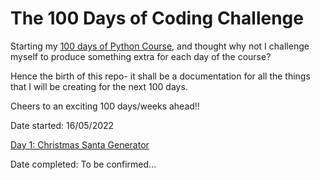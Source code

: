 # The 100 Days of Coding Challenge

Starting my [100 days of Python Course](https://www.udemy.com/share/103IHM3@rzEvGYVsRN4j7JPodarP92VNnpuzSy-ndSn_MvYOVTAPzphOiujHfPYGtgCGnv0P/), and thought why not I challenge myself to produce something extra for each day of the course?

Hence the birth of this repo- it shall be a documentation for all the things that I will be creating for the next 100 days. 

Cheers to an exciting 100 days/weeks ahead!! 

Date started: 16/05/2022

[Day 1: Christmas Santa Generator](https://github.com/qygoh/100DaysOfCoding/tree/main/Day1)

Date completed: To be confirmed... 
